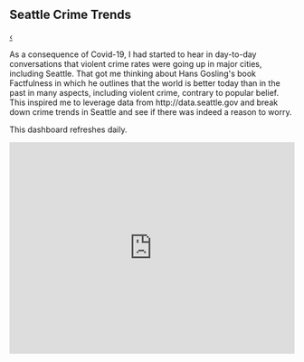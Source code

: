 <head>
<style>

.button {
  font-family : inherit;
  border: none;
  color: white;
  padding: 8px 16px;
  text-align: center;
  display: inline-block;
  transition-duration: 0.4s;
  cursor: pointer;
}

.button {
  background-color: #f2f2f2; 
  color: black; 
  border: 2px solid black;
}

.button:hover {
  background-color: #666666;
  color: white;
}


.previous {
  background-color: #f2f2f2;
  color: black;
  border: 0.5px solid black;

}

.round {
  border-radius: 50%;
}
</style>
</head>
<section class = "inner-medium">

 <h2>Seattle Crime Trends</h2>

<a href="https://soravassi.github.io/powerbi.html" class="button previous round">&#8249;</a>

<p>As a consequence of Covid-19, I had started to hear in day-to-day conversations that violent crime rates were going up in major cities, including Seattle.
That got me thinking about Hans Gosling's book Factfulness in which he outlines that the world is better today than in the past in many aspects, including violent crime, contrary to popular belief. This inspired me to leverage data from http://data.seattle.gov and break down crime trends in Seattle and see if there was indeed a reason to worry.</p>
<p>This dashboard refreshes daily.</p>

<iframe width="100%" height="373.5" src="https://app.powerbi.com/view?r=eyJrIjoiOTAxNTRhMTctOTcxYi00ZTNiLTgwMzctMTJlMDJjZTRmM2IzIiwidCI6ImY2YjZkZDViLWYwMmYtNDQxYS05OWEwLTE2MmFjNTA2MGJkMiIsImMiOjZ9&pageName=ReportSection88b8ebc95658b800298e" frameborder="0" allowFullScreen="true"></iframe>

</section>
